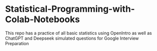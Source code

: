 # Statistical-Programming-with-Colab-Notebooks
This repo has a practice of all basic statistics using OpenIntro as well as ChatGPT and Deepseek simulated questions
for Google Interview Preparation
